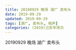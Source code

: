 ```yaml
---
title: 20190929 晚场 湖广 卖布头
date: 2019-09-29
updated: 2019-09-29
tags: [湖广, 卖布头, 相声]
categories: (2019)己亥年场次
---
```

20190929 晚场 湖广 卖布头

